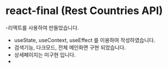# react-final (Rest Countries API)
-리액트를 사용하여 만들었습니다.
- useState, useContext, useEffect 를 이용하여 작성하였습니다.
- 검색기능, 다크모드, 전체 메인화면 구현 되었습니다.
- 상세페이지는 미구현 입니다.
- 
